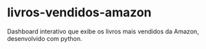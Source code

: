 # livros-vendidos-amazon
 Dashboard interativo que exibe os livros mais vendidos da Amazon, desenvolvido com python. 
